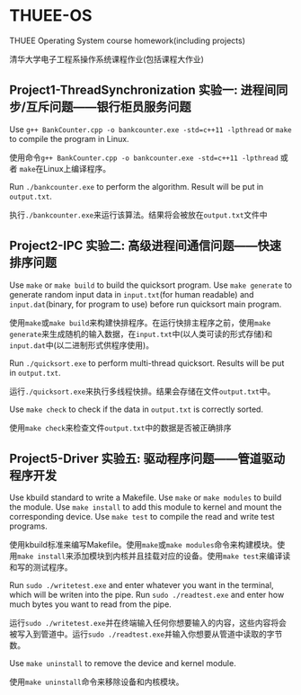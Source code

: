 # THUEE-OS

THUEE Operating System course homework(including projects)

清华大学电子工程系操作系统课程作业(包括课程大作业)

## Project1-ThreadSynchronization 实验一: 进程间同步/互斥问题——银行柜员服务问题

Use `g++ BankCounter.cpp -o bankcounter.exe -std=c++11 -lpthread` or `make` to compile the program in Linux.

使用命令`g++ BankCounter.cpp -o bankcounter.exe -std=c++11 -lpthread` 或者 `make`在Linux上编译程序。

Run `./bankcounter.exe` to perform the algorithm. Result will be put in `output.txt`.

执行`./bankcounter.exe`来运行该算法。结果将会被放在`output.txt`文件中

## Project2-IPC 实验二: 高级进程间通信问题——快速排序问题

Use `make` or `make build` to build the quicksort program. Use `make generate` to generate random input data in `input.txt`(for human readable) and `input.dat`(binary, for program to use) before run quicksort main program.

使用`make`或`make build`来构建快排程序。在运行快排主程序之前，使用`make generate`来生成随机的输入数据，在`input.txt`中(以人类可读的形式存储)和`input.dat`中(以二进制形式供程序使用)。

Run `./quicksort.exe` to perform multi-thread quicksort. Results will be put in `output.txt`.

运行`./quicksort.exe`来执行多线程快排。结果会存储在文件`output.txt`中。

Use `make check` to check if the data in `output.txt` is correctly sorted.

使用`make check`来检查文件`output.txt`中的数据是否被正确排序

## Project5-Driver 实验五: 驱动程序问题——管道驱动程序开发

Use kbuild standard to write a Makefile. Use `make` or `make modules` to build the module. Use `make install` to add this module to kernel and mount the corresponding device. Use `make test` to compile the read and write test programs.

使用kbuild标准来编写Makefile。使用`make`或`make modules`命令来构建模块。使用`make install`来添加模块到内核并且挂载对应的设备。使用`make test`来编译读和写的测试程序。

Run `sudo ./writetest.exe` and enter whatever you want in the terminal, which will be writen into the pipe. Run `sudo ./readtest.exe` and enter how much bytes you want to read from the pipe.

运行`sudo ./writetest.exe`并在终端输入任何你想要输入的内容，这些内容将会被写入到管道中。运行`sudo ./readtest.exe`并输入你想要从管道中读取的字节数。

Use `make uninstall` to remove the device and kernel module.

使用`make uninstall`命令来移除设备和内核模块。
